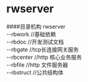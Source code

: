 # rwserver

####目录机构
rwserver  
--rbwork   //基础依赖  
--rbdoc    //开发测试文档  
--rbgate   //tcp长连接网关服务    
--rbcenter //http 核心业务服务   
--rbfile   //http 文件服务器   
--rbstruct //公共结构体  

	 
	  
	  
	  